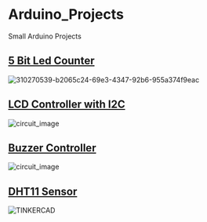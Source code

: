 # Arduino_Projects
Small Arduino Projects

## [5 Bit Led Counter](https://github.com/berkayguzel06/Arduino_Projects/tree/main/5_bit_led_counter)

![310270539-b2065c24-69e3-4347-92b6-955a374f9eac](https://github.com/berkayguzel06/Arduino_Projects/assets/98205992/dd4060de-e57e-4b6f-a7c1-e7198f381d44)

## [LCD Controller with I2C](https://github.com/berkayguzel06/Arduino_Projects/tree/main/LCD_Controller_With_I2C)

![circuit_image](https://github.com/berkayguzel06/Arduino_Projects/assets/98205992/ee701517-c35a-4e81-bb5f-fc346a4dba9d)

## [Buzzer Controller](https://github.com/berkayguzel06/Arduino_Projects/tree/main/Buzzer_controller)

![circuit_image](https://github.com/berkayguzel06/Arduino_Projects/assets/98205992/faafa3f7-6c5d-43c7-92df-563308b92010)

## [DHT11 Sensor](https://github.com/berkayguzel06/Arduino_Projects/tree/main/DHT11)

![TINKERCAD](https://github.com/berkayguzel06/Arduino_Projects/assets/98205992/98ab9c41-9e19-4b3a-9f65-d8f71fb3efab)
